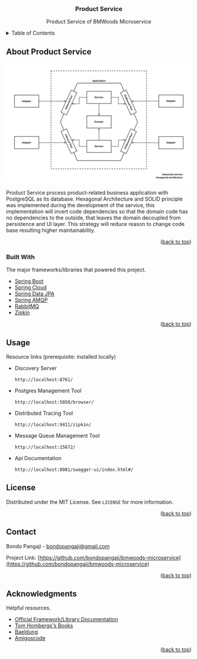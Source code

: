 <div id="top"></div>

<div align="center">
<h3 align="center">Product Service</h3>
  <p align="center">
    Product Service of BMWoods Microservice
  </p>
</div>



<!-- TABLE OF CONTENTS -->
<details>
  <summary>Table of Contents</summary>
  <ol>
    <li>
      <a href="#about-the-project">About Product Service</a>
      <ul>
        <li><a href="#built-with">Built With</a></li>
      </ul>
    </li>
    <li><a href="#license">License</a></li>
    <li><a href="#contact">Contact</a></li>
    <li><a href="#acknowledgments">Acknowledgments</a></li>
  </ol>
</details>



<!-- ABOUT PRODUCT SERVICE -->
## About Product Service

<div align="center">
    <img src="bmwoods-hexagonal-architecture.jpg" width="750" height="" />
</div>

Product Service process product-related business application with PostgreSQL as its database. Hexagonal Architecture and
SOLID principle was implemented during the development of the service, this implementation will invert code dependencies
so that the domain code has no dependencies to the outside, that leaves the domain decoupled from persistence and UI layer.
This strategy will reduce reason to change code base resulting higher maintainability.

<p align="right">(<a href="#top">back to top</a>)</p>



### Built With

The major frameworks/libraries that powered this project.

* [Spring Boot](https://spring.io/projects/spring-boot)
* [Spring Cloud](https://spring.io/projects/spring-cloud)
* [Spring Data JPA](https://spring.io/projects/spring-data-jpa)
* [Spring AMQP](https://spring.io/projects/spring-amqp)
* [RabbitMQ](https://www.rabbitmq.com/)
* [Zipkin](https://zipkin.io/)

<p align="right">(<a href="#top">back to top</a>)</p>



<!-- USAGE EXAMPLES -->
## Usage

Resource links (prerequisite: installed locally)

* Discovery Server
    ```
    http://localhost:8761/
    ```
* Postgres Management Tool
    ```
    http://localhost:5050/browser/
    ```
* Distributed Tracing Tool
    ```
    http://localhost:9411/zipkin/
    ```
* Message Queue Management Tool
    ```
    http://localhost:15672/
    ```
* Api Documentation
    ```
    http://localhost:8081/swagger-ui/index.html#/
    ```


<!-- LICENSE -->

## License

Distributed under the MIT License. See `LICENSE` for more information.

<p align="right">(<a href="#top">back to top</a>)</p>




<!-- CONTACT -->

## Contact

Bondo Pangaji - [bondopangaji@gmail.com](mailto:bondopangaji@gmail.com)

Project Link: [https://github.com/bondopangaji/bmwoods-microservice](https://github.com/bondopangaji/bmwoods-microservice)

<p align="right">(<a href="#top">back to top</a>)</p>




<!-- ACKNOWLEDGMENTS -->

## Acknowledgments

Helpful resources.

- [Official Framework/Library Documentation]()
- [Tom Hombergs's Books](https://www.packtpub.com/authors/tom-hombergs)
- [Baeldung](https://www.baeldung.com/)
- [Amigoscode](amigoscode.com)

<p align="right">(<a href="#top">back to top</a>)</p>




<!-- REFERENCE -->
<!-- https://www.markdownguide.org/basic-syntax/#reference-style-links -->